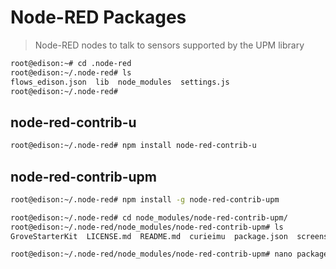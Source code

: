 # Node-RED Packages

> Node-RED nodes to talk to sensors supported by the UPM library

```sh
root@edison:~# cd .node-red
root@edison:~/.node-red# ls
flows_edison.json  lib  node_modules  settings.js
root@edison:~/.node-red# 
```

## node-red-contrib-u

```sh
root@edison:~/.node-red# npm install node-red-contrib-u
```

## node-red-contrib-upm

```sh
root@edison:~/.node-red# npm install -g node-red-contrib-upm
```

```sh
root@edison:~/.node-red# cd node_modules/node-red-contrib-upm/
root@edison:~/.node-red/node_modules/node-red-contrib-upm# ls
GroveStarterKit  LICENSE.md  README.md  curieimu  package.json  screenshot.png
```

```sh
root@edison:~/.node-red/node_modules/node-red-contrib-upm# nano package.json
```